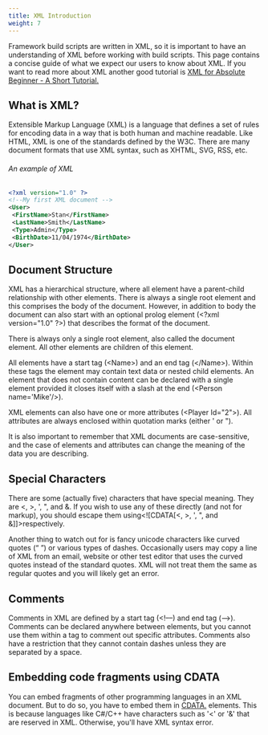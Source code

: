 ```yaml
---
title: XML Introduction
weight: 7
---
```


Framework build scripts are written in XML, so it is important to have an understanding of XML before working with build scripts.
This page contains a concise guide of what we expect our users to know about XML.
If you want to read more about XML another good tutorial is [XML for Absolute Beginner - A Short Tutorial.](http://www.perfectxml.com/articles/xml/begin.asp) 

<a name="About"></a>
## What is XML? ##

Extensible Markup Language (XML) is a language that defines a set of rules for encoding data in a way that is both human and machine readable.
Like HTML, XML is one of the standards defined by the W3C.
There are many document formats that use XML syntax, such as XHTML, SVG, RSS, etc.

###### An example of XML ######

```xml
<?xml version="1.0" ?>
<!--My first XML document -->
<User>
 <FirstName>Stan</FirstName>
 <LastName>Smith</LastName>
 <Type>Admin</Type>
 <BirthDate>11/04/1974</BirthDate>
</User>
```
<a name="structure"></a>
## Document Structure ##

XML has a hierarchical structure, where all element have a parent-child relationship with other elements.
There is always a single root element and this comprises the body of the document.
However, in addition to body the document can also start with an optional prolog element (&lt;?xml version=&quot;1.0&quot; ?&gt;) that describes the format of the document.

There is always only a single root element, also called the document element.
All other elements are children of this element.

All elements have a start tag (&lt;Name&gt;) and an end tag (&lt;/Name&gt;).
Within these tags the element may contain text data or nested child elements.
An element that does not contain content can be declared with a single element provided it closes itself with a slash at the end (&lt;Person name=&#39;Mike&#39;/&gt;).

XML elements can also have one or more attributes (&lt;Player Id=&quot;2&quot;&gt;).
All attributes are always enclosed within quotation marks (either &#39; or &quot;).

It is also important to remember that XML documents are case-sensitive, and the case of elements and attributes can change the meaning of the data you are describing.

<a name="SpecialCharacters"></a>
## Special Characters ##

There are some (actually five) characters that have special meaning. They are &lt;, &gt;, &#39;, &quot;, and &amp;.
If you wish to use any of these directly (and not for markup), you should escape them using&lt;![CDATA[&lt;, &gt;, &#39;, &quot;, and &amp;]]&gt;respectively.

Another thing to watch out for is fancy unicode characters like curved quotes (“ ”) or various types of dashes.
Occasionally users may copy a line of XML from an email, website or other test editor that uses the curved quotes instead of the standard quotes.
XML will not treat them the same as regular quotes and you will likely get an error.

<a name="Comments"></a>
## Comments ##

Comments in XML are defined by a start tag (&lt;!––) and end tag (––&gt;).
Comments can be declared anywhere between elements, but you cannot use them within a tag to comment out specific attributes.
Comments also have a restriction that they cannot contain dashes unless they are separated by a space.

<a name="CDATA"></a>
## Embedding code fragments using CDATA ##

You can embed fragments of other programming languages in an XML document. But to do so, you have to embed them in [CDATA.](https://en.wikipedia.org/wiki/CDATA) elements.
This is because languages like C#/C++ have characters such as &#39;&lt;&#39; or &#39;&amp;&#39; that are reserved in XML. Otherwise, you&#39;ll have XML syntax error.

